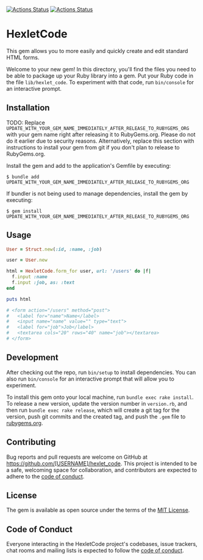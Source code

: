 [![Actions Status](https://github.com/SergeShapovalov/rails-project-63/actions/workflows/hexlet-check.yml/badge.svg)](https://github.com/SergeShapovalov/rails-project-63/actions)
[![Actions Status](https://github.com/SergeShapovalov/rails-project-63/actions/workflows/main.yml/badge.svg)](https://github.com/SergeShapovalov/rails-project-63/actions)

# HexletCode

This gem allows you to more easily and quickly create and edit standard HTML forms.

Welcome to your new gem! In this directory, you'll find the files you need to be able to package up your Ruby library into a gem. Put your Ruby code in the file `lib/hexlet_code`. To experiment with that code, run `bin/console` for an interactive prompt.

## Installation

TODO: Replace `UPDATE_WITH_YOUR_GEM_NAME_IMMEDIATELY_AFTER_RELEASE_TO_RUBYGEMS_ORG` with your gem name right after releasing it to RubyGems.org. Please do not do it earlier due to security reasons. Alternatively, replace this section with instructions to install your gem from git if you don't plan to release to RubyGems.org.

Install the gem and add to the application's Gemfile by executing:

    $ bundle add UPDATE_WITH_YOUR_GEM_NAME_IMMEDIATELY_AFTER_RELEASE_TO_RUBYGEMS_ORG

If bundler is not being used to manage dependencies, install the gem by executing:

    $ gem install UPDATE_WITH_YOUR_GEM_NAME_IMMEDIATELY_AFTER_RELEASE_TO_RUBYGEMS_ORG

## Usage

```ruby
User = Struct.new(:id, :name, :job)

user = User.new

html = HexletCode.form_for user, url: '/users' do |f|
  f.input :name
  f.input :job, as: :text
end

puts html

# <form action="/users" method="post">
#   <label for="name">Name</label>
#   <input name="name" value="" type="text">
#   <label for="job">Job</label>
#   <textarea cols="20" rows="40" name="job"></textarea>
# </form>
```

## Development

After checking out the repo, run `bin/setup` to install dependencies. You can also run `bin/console` for an interactive prompt that will allow you to experiment.

To install this gem onto your local machine, run `bundle exec rake install`. To release a new version, update the version number in `version.rb`, and then run `bundle exec rake release`, which will create a git tag for the version, push git commits and the created tag, and push the `.gem` file to [rubygems.org](https://rubygems.org).

## Contributing

Bug reports and pull requests are welcome on GitHub at https://github.com/[USERNAME]/hexlet_code. This project is intended to be a safe, welcoming space for collaboration, and contributors are expected to adhere to the [code of conduct](https://github.com/[USERNAME]/hexlet_code/blob/main/CODE_OF_CONDUCT.md).

## License

The gem is available as open source under the terms of the [MIT License](https://opensource.org/licenses/MIT).

## Code of Conduct

Everyone interacting in the HexletCode project's codebases, issue trackers, chat rooms and mailing lists is expected to follow the [code of conduct](https://github.com/[USERNAME]/hexlet_code/blob/main/CODE_OF_CONDUCT.md).
